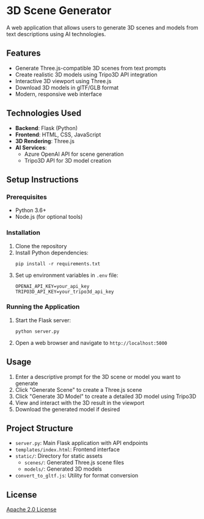 # 3D Scene Generator

A web application that allows users to generate 3D scenes and models from text descriptions using AI technologies.

## Features

- Generate Three.js-compatible 3D scenes from text prompts
- Create realistic 3D models using Tripo3D API integration
- Interactive 3D viewport using Three.js
- Download 3D models in glTF/GLB format
- Modern, responsive web interface

## Technologies Used

- **Backend**: Flask (Python)
- **Frontend**: HTML, CSS, JavaScript
- **3D Rendering**: Three.js
- **AI Services**:
  - Azure OpenAI API for scene generation
  - Tripo3D API for 3D model creation

## Setup Instructions

### Prerequisites

- Python 3.6+
- Node.js (for optional tools)

### Installation

1. Clone the repository
2. Install Python dependencies:
   ```
   pip install -r requirements.txt
   ```
3. Set up environment variables in `.env` file:
   ```
   OPENAI_API_KEY=your_api_key
   TRIPO3D_API_KEY=your_tripo3d_api_key
   ```

### Running the Application

1. Start the Flask server:
   ```
   python server.py
   ```
2. Open a web browser and navigate to `http://localhost:5000`

## Usage

1. Enter a descriptive prompt for the 3D scene or model you want to generate
2. Click "Generate Scene" to create a Three.js scene
3. Click "Generate 3D Model" to create a detailed 3D model using Tripo3D
4. View and interact with the 3D result in the viewport
5. Download the generated model if desired

## Project Structure

- `server.py`: Main Flask application with API endpoints
- `templates/index.html`: Frontend interface
- `static/`: Directory for static assets
  - `scenes/`: Generated Three.js scene files
  - `models/`: Generated 3D models
- `convert_to_gltf.js`: Utility for format conversion

## License

[Apache 2.0 License](LICENSE) 
